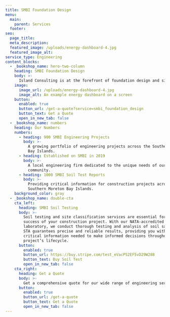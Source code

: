 ```yaml
---
title: SMBI Foundation Design
menu:
  main:
    parent: Services
  footer:
seo:
  page_title:
  meta_description:
  featured_image: /uploads/energy-dashboard-4.jpg
  featured_image_alt:
service_type: Engineering
content_blocks:
  - _bookshop_name: hero-two-column
    heading: SMBI Foundation Design
    body: >-
      Island Consulting is at the forefront of foundation design and site classification, providing the foundation for successful building projects across Australia. With our expertise and a NATA accredited lab, we deliver precise foundation planning for any construction. Click the "Get a Quote" button to ensure your project starts on solid ground with Island Consulting.
    image:
      image_url: /uploads/energy-dashboard-4.jpg
      image_alt: An example energy dashboard on a screen
    button:
      enabled: true
      button_url: /get-a-quote?service=smbi_foundation_design
      button_text: Get a Quote
      open_in_new_tab: false
  - _bookshop_name: numbers
    heading: Our Numbers
    numbers:
      - heading: 900 SMBI Engineering Projects
        body: >-
          A growing portfolio of engineering projects across the Southern Moreton
          Bay Islands.
      - heading: Established on SMBI in 2019
        body: >-
          A local engineering firm dedicated to the unique needs of our island
          community.
      - heading: 1000 SMBI Soil Test Reports
        body: >-
          Providing critical information for construction projects across the
          Southern Moreton Bay Islands.
    background_color: gray
  - _bookshop_name: double-cta
    cta_left:
      heading: SMBI Soil Testing
      body: >-
        Soil testing and site classification services are essential for the
        success of your construction project. With our NATA-accredited
        laboratory, we conduct thorough testing and analysis of soil samples.
        STA guarantees precise and reliable results, providing you with the
        critical information needed to make informed decisions throughout your
        project’s lifecycle.
      button:
        enabled: true
        button_url: https://buy.stripe.com/test_eVacPS2EF5vD29W288
        button_text: Buy Soil Test
        open_in_new_tab: false
    cta_right:
      heading: Get a Quote
      body: >-
        Get a comprehensive quote for our wide range of engineering services. From SMBI Foundation Design to Residential Structural Engineering across Moreton Bay Islands and Redland City. We offer specialized reports, risk assessments, and Construction Management Plans tailored to local council requirements. Contact us for expert solutions customized to your project's unique needs.
      button:
        enabled: true
        button_url: /get-a-quote
        button_text: Get a Quote
        open_in_new_tab: false
---
```

